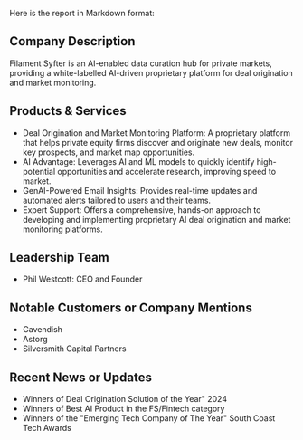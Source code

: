 Here is the report in Markdown format:

## Company Description
Filament Syfter is an AI-enabled data curation hub for private markets, providing a white-labelled AI-driven proprietary platform for deal origination and market monitoring.

## Products & Services
* Deal Origination and Market Monitoring Platform: A proprietary platform that helps private equity firms discover and originate new deals, monitor key prospects, and market map opportunities.
* AI Advantage: Leverages AI and ML models to quickly identify high-potential opportunities and accelerate research, improving speed to market.
* GenAI-Powered Email Insights: Provides real-time updates and automated alerts tailored to users and their teams.
* Expert Support: Offers a comprehensive, hands-on approach to developing and implementing proprietary AI deal origination and market monitoring platforms.

## Leadership Team
* Phil Westcott: CEO and Founder

## Notable Customers or Company Mentions
* Cavendish
* Astorg
* Silversmith Capital Partners

## Recent News or Updates
* Winners of Deal Origination Solution of the Year" 2024
* Winners of Best AI Product in the FS/Fintech category
* Winners of the "Emerging Tech Company of The Year" South Coast Tech Awards